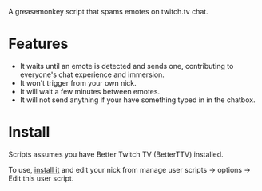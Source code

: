 A greasemonkey script that spams emotes on twitch.tv chat.

# Features
* It waits until an emote is detected and sends one, contributing to everyone's chat experience and immersion.
* It won't trigger from your own nick.
* It will wait a few minutes between emotes.
* It will not send anything if your have something typed in in the chatbox.


# Install
Scripts assumes you have Better Twitch TV (BetterTTV) installed.

To use, [install it](https://github.com/melbaa/emotespamjs/raw/master/emotespam.user.js) and edit your nick from
manage user scripts -> options -> Edit this user script.